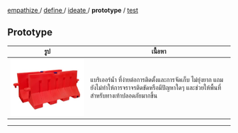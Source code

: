 [ empathize ](empathize.md) / [ define ](define.md) / [ ideate ](ideate.md) / **prototype** / [ test ](test.md)

## Prototype
| รูป | เนื้อหา |
| --------- | ---------- |
|   ![แบริเออร์น้ำ](assets/prototype/waterbarrier.jpg)   |    แบริเออร์น้ำ ที่ง่ายต่อการติดตั้งและการจัดเก็บ ไม่ยุ่งยาก แถมยังไม่ทำให้การจราจรติดขัดหรือมีปัญหาใดๆ และช่วยให้พื้นที่สำหรับทางเท้าปลอดภัยมากขึ้น |
----
